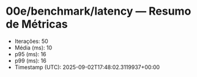 # 00e/benchmark/latency — Resumo de Métricas

- Iterações: 50
- Média (ms): 10
- p95 (ms): 16
- p99 (ms): 16
- Timestamp (UTC): 2025-09-02T17:48:02.3119937+00:00
